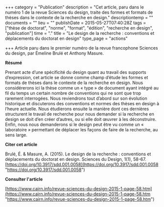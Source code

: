 +++
category = "Publication"
description = "Cet article, paru dans le numéro 1 de la revue Sciences du design, traite des formes et formats de thèses dans le contexte de la recherche en design."
descriptiontemp = ""
documents = ""
lieu = ""
publishDate = 2015-05-27T07:40:28Z
tags = ["thèse de doctorat", "norme", "format", "édition", "recherche en design", "publication"]
time = "."
title = "Le design de la recherche : conventions et déplacements du doctorat en design"
type_page = "actions"

+++
Article paru dans le premier numéro de la revue francophone Sciences du design, par Émeline Brulé et Anthony Masure.

**Résumé**

Prenant acte d’une spécificité du design quant au travail des supports d’expression, cet article se donne comme champ d’étude les formes et formats de thèses dans le contexte de la recherche en design. Nous considérerons ici la thèse comme un « type » de document ayant intégré au fil du temps un certain nombre de conventions qui ne sont que trop rarement interrogées. Nous reviendrons tout d’abord sur son évolution historique et discuterons des conventions et normes des thèses en design à l’heure actuelle. Nous étudierons ensuite la manière dont ces dernières structurent le travail de recherche pour nous demander si la recherche en design se doit d’en créer d’autres, ou si elle doit œuvrer à les déconstruire. Enfin, nous nous demanderons si le design peut être vu comme un « laboratoire » permettant de déplacer les façons de faire de la recherche, au sens large.

**Citer cet article**

Brulé, É. & Masure, A. (2015). Le design de la recherche : conventions et déplacements du doctorat en design. Sciences du Design, 1(1), 58-67. [https://doi.org/10.3917/sdd.001.0058](https://doi.org/10.3917/sdd.001.0058 "https://doi.org/10.3917/sdd.001.0058")

**Consulter l'article**

[https://www.cairn.info/revue-sciences-du-design-2015-1-page-58.htm](https://www.cairn.info/revue-sciences-du-design-2015-1-page-58.htm "https://www.cairn.info/revue-sciences-du-design-2015-1-page-58.htm")
